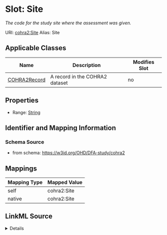 

# Slot: Site 


_The code for the study site where the assessment was given._





URI: [cohra2:Site](https://w3id.org/OHD/DFA-study/cohra2/Site)
Alias: Site

<!-- no inheritance hierarchy -->





## Applicable Classes

| Name | Description | Modifies Slot |
| --- | --- | --- |
| [COHRA2Record](COHRA2Record.md) | A record in the COHRA2 dataset |  no  |







## Properties

* Range: [String](String.md)





## Identifier and Mapping Information







### Schema Source


* from schema: https://w3id.org/OHD/DFA-study/cohra2




## Mappings

| Mapping Type | Mapped Value |
| ---  | ---  |
| self | cohra2:Site |
| native | cohra2:Site |




## LinkML Source

<details>
```yaml
name: Site
description: The code for the study site where the assessment was given.
from_schema: https://w3id.org/OHD/DFA-study/cohra2
rank: 1000
alias: Site
domain_of:
- COHRA2Record
range: string

```
</details>